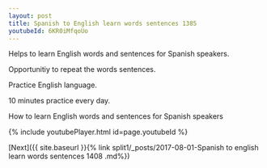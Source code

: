 ```yaml
---
layout: post
title: Spanish to English learn words sentences 1385 
youtubeId: 6KR0iMfqoUo
---
```

 
 
Helps to learn English words and sentences for Spanish speakers.

Opportunitiy to repeat the words sentences. 

Practice English language. 
 
10 minutes practice every day. 
 
How to learn English words and sentences for Spanish speakers 
 
{% include youtubePlayer.html id=page.youtubeId %}
 
 
[Next]({{ site.baseurl }}{% link  split1/_posts/2017-08-01-Spanish to english learn words sentences 1408 .md%})
 
